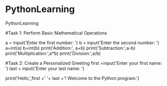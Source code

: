# PythonLearning
PythonLearning

#Task 1: Perform Basic Mathematical Operations

a = input('Enter the first number: ')
b = input('Enter the second number: ')
a=int(a)
b=int(b)
print('Addition:', a+b)
print('Subtraction:',a-b)
print('Multiplication:',a*b)
print('Division:',a/b)


#Task 2: Create a Personalized Greeting
first =input('Enter your first name: ')
last = input('Enter your last name: ')

print('Hello,',first +' '+ last +'! Welcome to the Python program.')
